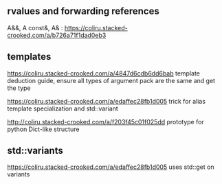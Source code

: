 
## rvalues and forwarding references

A&&, A const&, A& : https://coliru.stacked-crooked.com/a/b726a71f1dad0eb3


## templates

https://coliru.stacked-crooked.com/a/4847d6cdb6dd6bab template deduction guide, ensure all types of argument pack are the same and get the type

https://coliru.stacked-crooked.com/a/edaffec28fb1d005 trick for alias template specialization and std::variant

http://coliru.stacked-crooked.com/a/f203f45c01f025dd prototype for python Dict-like structure

## std::variants
https://coliru.stacked-crooked.com/a/edaffec28fb1d005 uses std::get on variants

